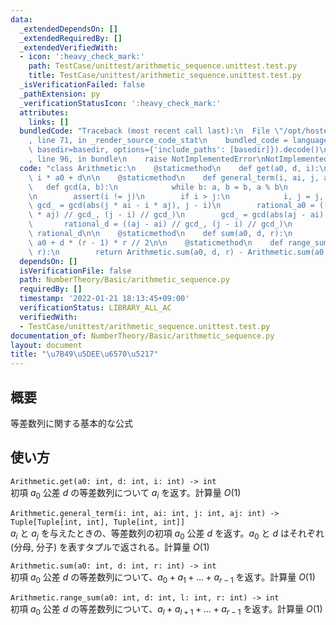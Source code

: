 ```yaml
---
data:
  _extendedDependsOn: []
  _extendedRequiredBy: []
  _extendedVerifiedWith:
  - icon: ':heavy_check_mark:'
    path: TestCase/unittest/arithmetic_sequence.unittest.test.py
    title: TestCase/unittest/arithmetic_sequence.unittest.test.py
  _isVerificationFailed: false
  _pathExtension: py
  _verificationStatusIcon: ':heavy_check_mark:'
  attributes:
    links: []
  bundledCode: "Traceback (most recent call last):\n  File \"/opt/hostedtoolcache/Python/3.10.2/x64/lib/python3.10/site-packages/onlinejudge_verify/documentation/build.py\"\
    , line 71, in _render_source_code_stat\n    bundled_code = language.bundle(stat.path,\
    \ basedir=basedir, options={'include_paths': [basedir]}).decode()\n  File \"/opt/hostedtoolcache/Python/3.10.2/x64/lib/python3.10/site-packages/onlinejudge_verify/languages/python.py\"\
    , line 96, in bundle\n    raise NotImplementedError\nNotImplementedError\n"
  code: "class Arithmetic:\n    @staticmethod\n    def get(a0, d, i):\n        return\
    \ i * a0 + d\n\n    @staticmethod\n    def general_term(i, ai, j, aj):\n     \
    \   def gcd(a, b):\n            while b: a, b = b, a % b\n            return a\n\
    \n        assert(i != j)\n        if i > j:\n            i, j = j, i\n       \
    \ gcd_ = gcd(abs(j * ai - i * aj), j - i)\n        rational_a0 = ((j * ai - i\
    \ * aj) // gcd_, (j - i) // gcd_)\n        gcd_ = gcd(abs(aj - ai), j - i)\n \
    \       rational_d = ((aj - ai) // gcd_, (j - i) // gcd_)\n        return rational_a0,\
    \ rational_d\n\n    @staticmethod\n    def sum(a0, d, r):\n        return r *\
    \ a0 + d * (r - 1) * r // 2\n\n    @staticmethod\n    def range_sum(a0, d, l,\
    \ r):\n        return Arithmetic.sum(a0, d, r) - Arithmetic.sum(a0, d, l)\n"
  dependsOn: []
  isVerificationFile: false
  path: NumberTheory/Basic/arithmetic_sequence.py
  requiredBy: []
  timestamp: '2022-01-21 18:13:45+09:00'
  verificationStatus: LIBRARY_ALL_AC
  verifiedWith:
  - TestCase/unittest/arithmetic_sequence.unittest.test.py
documentation_of: NumberTheory/Basic/arithmetic_sequence.py
layout: document
title: "\u7B49\u5DEE\u6570\u5217"
---
```


## 概要
等差数列に関する基本的な公式

## 使い方
`Arithmetic.get(a0: int, d: int, i: int) -> int`  
初項 $a_0$ 公差 $d$ の等差数列について $a_i$ を返す。計算量 $O(1)$

`Arithmetic.general_term(i: int, ai: int, j: int, aj: int) -> Tuple[Tuple[int, int], Tuple[int, int]]`  
$a_i$ と $a_j$ を与えたときの、等差数列の初項 $a_0$ 公差 $d$ を返す。$a_0$ と $d$ はそれぞれ (分母, 分子) を表すタプルで返される。計算量 $O(1)$

`Arithmetic.sum(a0: int, d: int, r: int) -> int`  
初項 $a_0$ 公差 $d$ の等差数列について、$a_0 + a_{1} + \ldots + a_{r-1}$ を返す。計算量 $O(1)$

`Arithmetic.range_sum(a0: int, d: int, l: int, r: int) -> int`  
初項 $a_0$ 公差 $d$ の等差数列について、$a_l + a_{l+1} + \ldots + a_{r-1}$ を返す。計算量 $O(1)$
